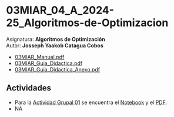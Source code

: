 # **03MIAR_04_A_2024-25_Algoritmos-de-Optimizacion**
Asignatura: **Algoritmos de Optimización**\
Autor: **Josseph Yaakob Catagua Cobos**
- [03MIAR_Manual.pdf](https://github.com/HikariJY/03MIAR_04_A_2024-25_Algoritmos-de-Optimizacion/edit/main/03MIAR_Manual.pdf)
- [03MIAR_Guia_Didactica.pdf](https://github.com/HikariJY/03MIAR_04_A_2024-25_Algoritmos-de-Optimizacion/blob/main/03MIAR_Guia_Didactica.pdf)
- [03MIAR_Guia_Didactica_Anexo.pdf](https://github.com/HikariJY/03MIAR_04_A_2024-25_Algoritmos-de-Optimizacion/blob/main/03MIAR_Guia%20Didactica__Anexo.pdf)
## **Actividades**
- Para la [Actividad Grupal 01](https://github.com/HikariJY/03MIAR_04_A_2024-25_Algoritmos-de-Optimizacion/tree/main/Actividades/AG1) se encuentra el [Notebook](https://github.com/HikariJY/03MIAR_04_A_2024-25_Algoritmos-de-Optimizacion/blob/main/Actividades/AG1/AG1_Mio_Anaconda.ipynb) y el [PDF](https://github.com/HikariJY/03MIAR_04_A_2024-25_Algoritmos-de-Optimizacion/blob/main/Actividades/AG1/AG1_Mio_Anaconda.ipynb%20-%20Colab.pdf).
- NA
